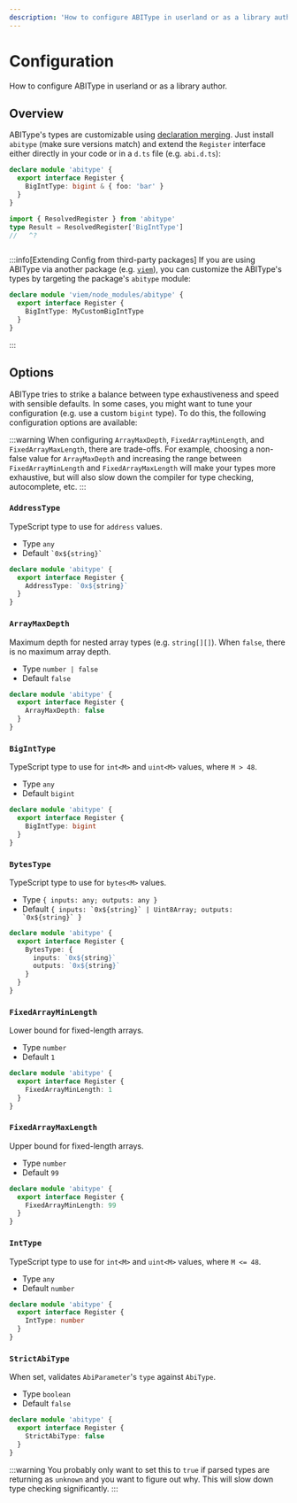 ```yaml
---
description: 'How to configure ABIType in userland or as a library author.'
---
```


# Configuration

How to configure ABIType in userland or as a library author.

## Overview

ABIType's types are customizable using [declaration merging](https://www.typescriptlang.org/docs/handbook/declaration-merging.html). Just install `abitype` (make sure versions match) and extend the `Register` interface either directly in your code or in a `d.ts` file (e.g. `abi.d.ts`):

```ts twoslash
declare module 'abitype' {
  export interface Register {
    BigIntType: bigint & { foo: 'bar' }
  }
}

import { ResolvedRegister } from 'abitype'
type Result = ResolvedRegister['BigIntType']
//   ^?



```

:::info[Extending Config from third-party packages]
If you are using ABIType via another package (e.g. [`viem`](https://viem.sh)), you can customize the ABIType's types by targeting the package's `abitype` module:

```ts
declare module 'viem/node_modules/abitype' {
  export interface Register {
    BigIntType: MyCustomBigIntType
  }
}
```
:::

## Options

ABIType tries to strike a balance between type exhaustiveness and speed with sensible defaults. In some cases, you might want to tune your configuration (e.g. use a custom `bigint` type). To do this, the following configuration options are available:

:::warning
When configuring `ArrayMaxDepth`, `FixedArrayMinLength`, and `FixedArrayMaxLength`, there are trade-offs. For example, choosing a non-false value for `ArrayMaxDepth` and increasing the range between `FixedArrayMinLength` and `FixedArrayMaxLength` will make your types more exhaustive, but will also slow down the compiler for type checking, autocomplete, etc.
:::

### `AddressType`

TypeScript type to use for `address` values.

- Type `any`
- Default `` `0x${string}` ``

```ts twoslash
declare module 'abitype' {
  export interface Register {
    AddressType: `0x${string}`
  }
}
```

### `ArrayMaxDepth`

Maximum depth for nested array types (e.g. `string[][]`). When `false`, there is no maximum array depth.

- Type `number | false`
- Default `false`

```ts twoslash
declare module 'abitype' {
  export interface Register {
    ArrayMaxDepth: false
  }
}
```

### `BigIntType`

TypeScript type to use for `int<M>` and `uint<M>` values, where `M > 48`.

- Type `any`
- Default `bigint`

```ts twoslash
declare module 'abitype' {
  export interface Register {
    BigIntType: bigint
  }
}
```

### `BytesType`

TypeScript type to use for `bytes<M>` values.

- Type `{ inputs: any; outputs: any }`
- Default `` { inputs: `0x${string}` | Uint8Array; outputs: `0x${string}` } ``

```ts twoslash
declare module 'abitype' {
  export interface Register {
    BytesType: {
      inputs: `0x${string}`
      outputs: `0x${string}`
    }
  }
}
```

### `FixedArrayMinLength`

Lower bound for fixed-length arrays.

- Type `number`
- Default `1`

```ts twoslash
declare module 'abitype' {
  export interface Register {
    FixedArrayMinLength: 1
  }
}
```

### `FixedArrayMaxLength`

Upper bound for fixed-length arrays.

- Type `number`
- Default `99`

```ts twoslash
declare module 'abitype' {
  export interface Register {
    FixedArrayMinLength: 99
  }
}
```

### `IntType`

TypeScript type to use for `int<M>` and `uint<M>` values, where `M <= 48`.

- Type `any`
- Default `number`

```ts twoslash
declare module 'abitype' {
  export interface Register {
    IntType: number
  }
}
```

### `StrictAbiType`

When set, validates `AbiParameter`'s `type` against `AbiType`.

- Type `boolean`
- Default `false`

```ts twoslash
declare module 'abitype' {
  export interface Register {
    StrictAbiType: false
  }
}
```

:::warning
You probably only want to set this to `true` if parsed types are returning as `unknown` and you want to figure out why. This will slow down type checking significantly.
:::
